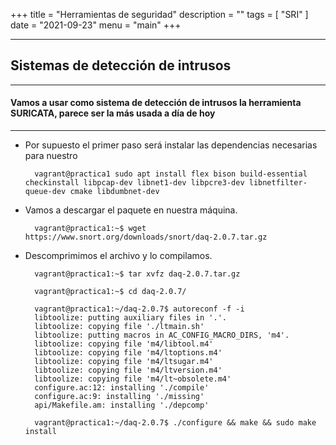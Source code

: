 +++
title = "Herramientas de seguridad"
description = ""
tags = [
    "SRI"
]
date = "2021-09-23"
menu = "main"
+++

---

## Sistemas de detección de intrusos

---------------------------

#### Vamos a usar como sistema de detección de intrusos la herramienta SURICATA, parece ser la más usada a día de hoy 

---------------------------

* Por supuesto el primer paso será instalar las dependencias necesarias para nuestro

        vagrant@practica1 sudo apt install flex bison build-essential checkinstall libpcap-dev libnet1-dev libpcre3-dev libnetfilter-queue-dev cmake libdumbnet-dev

* Vamos a descargar el paquete en nuestra máquina.

        vagrant@practica1:~$ wget https://www.snort.org/downloads/snort/daq-2.0.7.tar.gz

* Descomprimimos el archivo y lo compilamos.

        vagrant@practica1:~$ tar xvfz daq-2.0.7.tar.gz

        vagrant@practica1:~$ cd daq-2.0.7/

        vagrant@practica1:~/daq-2.0.7$ autoreconf -f -i
        libtoolize: putting auxiliary files in '.'.
        libtoolize: copying file './ltmain.sh'
        libtoolize: putting macros in AC_CONFIG_MACRO_DIRS, 'm4'.
        libtoolize: copying file 'm4/libtool.m4'
        libtoolize: copying file 'm4/ltoptions.m4'
        libtoolize: copying file 'm4/ltsugar.m4'
        libtoolize: copying file 'm4/ltversion.m4'
        libtoolize: copying file 'm4/lt~obsolete.m4'
        configure.ac:12: installing './compile'
        configure.ac:9: installing './missing'
        api/Makefile.am: installing './depcomp'

        vagrant@practica1:~/daq-2.0.7$ ./configure && make && sudo make install